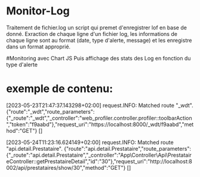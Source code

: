 # Monitor-Log
Traitement de fichier.log  un script qui premet  d'enregistrer lof en base de donné. Exraction de chaque ligne d'un fichier log, les informations de chaque ligne sont au format (date, type d'alerte, message) et les enregistre dans un format approprié.

#Monitoring avec Chart JS
Puis affichage des stats des Log en fonction du type d'alerte


# exemple de contenu:


[2023-05-23T21:47:37.143298+02:00] request.INFO: Matched route "_wdt". {"route":"_wdt","route_parameters":{"_route":"_wdt","_controller":"web_profiler.controller.profiler::toolbarAction","token":"f9aabd"},"request_uri":"https://localhost:8000/_wdt/f9aabd","method":"GET"} []

[2023-05-24T11:23:16.624149+02:00] request.INFO: Matched route "api.detail.Prestataire". {"route":"api.detail.Prestataire","route_parameters":{"_route":"api.detail.Prestataire","_controller":"App\\Controller\\Api\\PrestataireController::getPrestataireDetail","id":"30"},"request_uri":"http://localhost:8002/api/prestataires/show/30","method":"GET"} []
